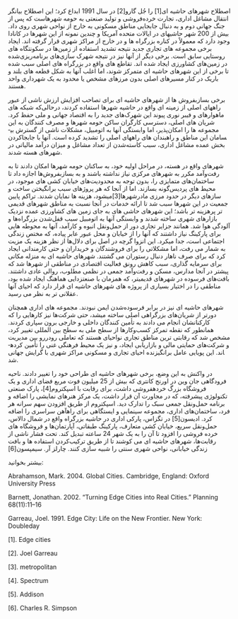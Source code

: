   اصطلاح شهرهای حاشیه­ ای[1] را جُل گارو[2] در سال 1991 ابداع کرد؛ این اصطلاح بیانگر انتقال مشاغل اداری، تجارت خرده‌فروشی و تولید صنعتی به حومه شهرهاست که پس از جنگ جهانی دوم و به دنبال جابجایی مناطق مسکونی به خارج از نواحی شهری روی داد. بیش از 200 شهر حاشیه­ای در ایالات متحده آمریکا و چندین نمونه از این شهرها در کانادا وجود دارد که معمولاً در کناره بزرگراه ­ها و در خارج از مراکز شهری قرار گرفته­ اند. ایجاد برخی مجموعه­ های تجاری جدید نتیجه تشدید استفاده از زمین‌ها در سکونتگاه­ های روستایی سابق است. برخی دیگر از آنها نیز در نتیجه شهرک ­سازی‌های برنامه‌ریزی‌شده در زمین‌های کشاورزی ایجاد شده ­اند. تقاطع ­های واقع در بزرگراه­ های اصلی سبب شده تا برخی از این شهرهای حاشیه­ ای متمرکز شوند، اما اغلب آنها به شکل قطعه­ های بلند و باریک در کنار مسیرهای اصلی بدون مرزهای مشخص یا محدود به یک شهرداری واحد هستند. 

برخی بسازبفروش ­ها از شهرهای حاشیه­ ای برای تصاحب افزایش ارزش ناشی از عبور راه­های اصلی از زمین­ه ای واقع در حاشیه شهرها استفاده کردند، درحالی‌که شبکه­ های ماهواره­ای و فیبر نوری پیوند این شهرک‌های جدید را به اقتصاد جهانی و ملی حفظ کرد. شریان­ های اصلی، دسترسی کارگران ساکن حومه شهرها و مصرف­ کنندگان به این مجموعه­ ها را امکان‌پذیر، اما وابستگی آنها به اتومبیل، مشکلات ناشی از گسترش بی­سامان این مناطق و راه­بندان­ های راه­های اصلی را تشدید کرده است. آنها با جابجاکردن بخش عمده مشاغل اداری، سبب کاسته‌شدن از تعداد مشاغل و میزان درآمد مالیاتی در شهرهای هسته‌­ شدند.

 شهرهای واقع در هسته، در مراحل اولیه خود، به ساکنان حومه شهرها امکان دادند تا به رفت‌وآمد مکرر به شهرهای مرکزی نیاز نداشته باشند و به بسازبفروش‌ها اجازه داد تا ساختمان‌های متمایزی را، بدون توجه به محدودیت‌های خیابان­ کشی ­های موجود، در محیط­ های پردیس‌گونه بسازند. اما از آنجا که هر پروژه­ای سبب برانگیختن ساخت و سازهای دیگر در حدود مرزی مادرشهرها[3]می­شود، هزینه ­ها نمایان شدند. تراکم پایین جمعیت در این شهرها سبب شد تا ارائه خدمات در آنجا نسبت به مناطق شهرهای قدیمی ­تر پرهزینه ­تر باشد؛ این شهرهای حاشی ه­ای به جای زمین­ های کشاورزی عمده نزدیک بازارهای شهری ساخته شدند و وابستگی آنها به اتومبیل سبب قفل‌شدن بزرگراه‌ها و آلودگی هوا شد. همانند جزایر تجاری دور از حمل‌ونقل انبوه و کارآمد، آنها به محوطه­ هایی برای پارکینگ نیاز داشتند که آنها را از خیابان و محل عبور عابر پیاده، که مختص زندگی اجتماعی است، جدا می­کرد. این انزوا گرچه در اصل برای دلال‌ها از نظر هزینه یک مزیت به شمار می­ رفت، اما مشکلاتی را برای فروشندگان و خریداران و حتی کارمندانی ایجاد کرد که برای صرف ناهار دنبال رستوران می­ گشتند. شهرهای حاشیه ­ای به منزله مکانی برای سرمایه­ گذاری، سبب کاهش رونق فعالیت اقتصادی در مناطقی از شهرها شد که پیشتر در آنجا مدارس، مسکن و رفت‌وآمد جمعی در نظمی مطلوب، روالی عادی داشتند. بافت‌های فرسوده در شهرهای قدیمی­تر، که همزمان با صنعت­زدایی هماهنگ ایجاد شده بود، مناطقی را در اختیار بسیاری از پروژه­ های شهرهای حاشیه ­ای قرار دارد که احیای آنها عقلانی ­تر به نظر می­ رسید. 

شهرهای حاشیه­ ای نیز در برابر فرسوده‌شدن ایمن نبودند. مجموعه ­های اداری همچنان دورتر از شریان‌های بزرگراهی اصلی ساخته می­شد، حتی شرکت‌ها نیز کارهایی را که کارکنانشان انجام می­ دادند به تأمین ­کنندگان داخلی و خارجی برون­ سپاری کردند. همانطور که نقطه تمرکز کسب‌وکارها از سطح ملی به سطح بین ­المللی تغییر کرد، مشخص شد که رقابتی­ ترین مناطق تجاری نواحی­ای هستند که تعاملی رودررو بین مدیریت و شرکت‌های حمایتی مالی و بازاریابی ایجاد، و نیز یک محیط فرهنگی غنی را تأمین کرده­اند. این پویایی عامل برانگیزنده احیای تجاری و مسکونی مراکز شهری با گرایش جهانی شد.

 در واکنش به این وضع، برخی شهرهای حاشیه ­ای طراحی خود را تغییر دادند. ناحیه فرودگاهی جان وین در اورنج کانتری که بیش از 25 میلیون فوت مربع فضای اداری و یک فروشگاه بزرگ خرده­فروشی داشت، برای رقابت با اسپکتروم[4]، پارک صنعتی تکنولوژی پیشرفته، که در مجاورت آن قرار داشت، یک مرکز هنرهای نمایشی را اضافه و برنامه حمل‌و‌نقل جمعی سبک را تدارک دید. اسپکتروم از طریق افزودن سهم سرانه هر فرد، ساختمان‌های اداری، مجموعه سینمایی و ایستگاهی برای راه­آهن سراسری را اضافه کرد. ادیسون[5] در تگزاس، پارکی اداری در حاشیه بزرگراه واقع در شمال دالاس، حمل‌ونقل سریع، خیابان­ کشی متعارف، پارکینگ طبقاتی، آپارتمان‌ها و فروشگاه ­های خرده ­فروشی را افزود تا آن را به یک شهر 24 ساعته تبدیل کند. تحت فشار ناشی از رقابت‌ها، شهرهای حاشیه­ ای می­ کوشند تا از طریق ترکیب‌کردن استفاده­ ها و بافت زندگی خیابانی، نواحی شهری سنتی را شبیه­ سازی کنند. چارلز آر. سیمپسون[6]

بیشتر بخوانید:

  


Abrahamson, Mark. 2004. Global Cities. Cambridge, England: Oxford University Press

Barnett, Jonathan. 2002. “Turning Edge Cities into Real Cities.” Planning 68(11):11–16

Garreau, Joel. 1991. Edge City: Life on the New Frontier. New York: Doubleday

[1]. Edge cities

[2]. Joel Garreau

 [3]. metropolitan

[4]. Spectrum

[5]. Addison

[6]. Charles R. Simpson

  


 

  


 

  


 

 
